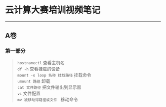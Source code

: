 # 云计算大赛培训视频笔记


----------


## A卷
### 第一部分
> `hostnamectl`       查看主机名  
> `df -h`     查看挂载的设备  
> `mount -o loop 名称 挂载路径` 挂载命令  
>`umount 路径` 卸载  
>`cat 文件路径` 把文件输出到显示器  
> `vi` 文件配置  
> `mv 被移动得路径或文件 ` 移动命令   

